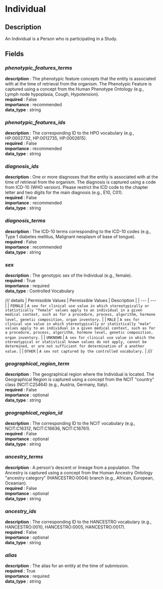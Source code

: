 # Individual

## Description
An Individual is a Person who is participating in a Study.

## Fields
### ***phenotypic_features_terms***
**description** : The phenotypic feature concepts that the entity is associated with at the time of retrieval from the organism. The Phenotypic Feature is captured using a concept from the Human Phenotype Ontology (e.g., Lymph node hypoplasia, Cough, Hypotension).<br>
**required** : False<br>
**importance** : recommended<br>
**data_type** : string<br>

### ***phenotypic_features_ids***
**description** : The corresponding ID to the HPO vocabulary (e.g., HP:0002732, HP:0012735, HP:0002615).<br>
**required** : False<br>
**importance** : recommended<br>
**data_type** : string<br>

### ***diagnosis_ids***
**description** : One or more diagnoses that the entity is associated with at the time of retrieval from the organism. The diagnosis is captured using a code from ICD-10 (WHO version). Please restrict the ICD code to the chapter letter and two digits for the main diagnosis (e.g., E10, C01).<br>
**required** : False<br>
**importance** : recommended<br>
**data_type** : string<br>

### ***diagnosis_terms***
**description** : The ICD-10 terms corresponding to the ICD-10 codes (e.g., Type 1 diabetes mellitus, Malignant neoplasm of base of tongue).<br>
**required** : False<br>
**importance** : recommended<br>
**data_type** : string<br>

### ***sex***
**description** : The genotypic sex of the Individual (e.g., female).<br>
**required** : True<br>
**importance** : required<br>
**data_type** : Controlled Vocabulary<br>

/// details | Permissible Values
| Permissible Values | Description |
| --- | --- |
| `FEMALE` | `A sex for clinical use value in which stereotypically or statistically "female" values apply to an individual in a given medical context, such as for a procedure, process, algorithm, hormone level, genetic composition, organ inventory.` |
| `MALE` | `A sex for clinical use value in which stereotypically or statistically "male" values apply to an individual in a given medical context, such as for a procedure, process, algorithm, hormone level, genetic composition, organ inventory.` |
| `UNKNOWN` | `A sex for clinical use value in which the stereotypical or statistical known values do not apply, cannot be determined, or are not sufficient for determination of a another value.` |
| `OTHER` | `A sex not captured by the controlled vocabulary.` |
///


### ***geographical_region_term***
**description** : The geographical region where the Individual is located. The Geographical Region is captured using a concept from the NCIT "country" class (NCIT:C25464) (e.g., Austria, Germany, Italy).<br>
**required** : False<br>
**importance** : optional<br>
**data_type** : string<br>

### ***geographical_region_id***
**description** : The corresponding ID to the NCIT vocabulary (e.g., NCIT:C16312, NCIT:C16636, NCIT:C16761).<br>
**required** : False<br>
**importance** : optional<br>
**data_type** : string<br>

### ***ancestry_terms***
**description** : A person's descent or lineage from a population. The Ancestry is captured using a concept from the Human Ancestry Ontology "ancestry category" (HANCESTRO:0004) branch (e.g., African, European, Oceanian).<br>
**required** : False<br>
**importance** : optional<br>
**data_type** : string<br>

### ***ancestry_ids***
**description** : The corresponding ID to the HANCESTRO vocabulary (e.g., HANCESTRO:0010, HANCESTRO:0005, HANCESTRO:0017).<br>
**required** : False<br>
**importance** : optional<br>
**data_type** : string<br>

### ***alias***
**description** : The alias for an entity at the time of submission.<br>
**required** : True<br>
**importance** : required<br>
**data_type** : string<br>

